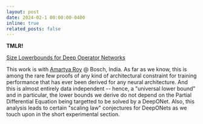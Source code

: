 ```yaml
---
layout: post
date: 2024-02-1 00:00:00-0400
inline: true
related_posts: false
---
```


<b>TMLR!</b>

[Size Lowerbounds for Deep Operator Networks](https://openreview.net/pdf?id=RwmWODTNFE)

This work is with [Amartya Roy](https://www.linkedin.com/in/amartyaroy7/?originalSubdomain=in) @ Bosch, India. As far as we know, this is among the rare few proofs of any kind of architectural constraint for training performance that has ever been derived for any neural architecture. And this is almost entirely data independent -- hence, a "universal lower bound" and in particular, the lower bounds we derive do not depend on the Partial Differential Equation being targetted to be solved by a DeepONet. Also, this analysis leads to certain "scaling law" conjectures for DeepONets as we touch upon in the short experimental section.

